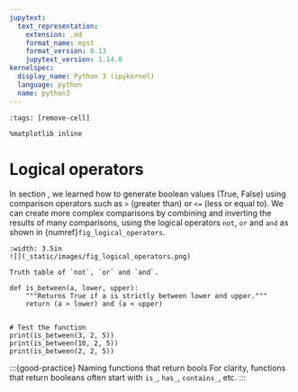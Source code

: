 ```yaml
---
jupytext:
  text_representation:
    extension: .md
    format_name: myst
    format_version: 0.13
    jupytext_version: 1.14.0
kernelspec:
  display_name: Python 3 (ipykernel)
  language: python
  name: python3
---
```


```{code-cell} ipython3
:tags: [remove-cell]

%matplotlib inline
```

# Logical operators

In section [](python_conditions_boolean.md), we learned how to generate boolean values (True, False) using comparison operators such as `>` (greater than) or `<=` (less or equal to). We can create more complex comparisons by combining and inverting the results of many comparisons, using the logical operators `not`, `or` and `and` as shown in {numref}`fig_logical_operators`.

```{figure-md} fig_logical_operators
:width: 3.5in
![](_static/images/fig_logical_operators.png)

Truth table of `not`, `or` and `and`.
```


```{code-cell}
def is_between(a, lower, upper):
    """Returns True if a is strictly between lower and upper."""
    return (a > lower) and (a < upper)


# Test the function
print(is_between(3, 2, 5))
print(is_between(10, 2, 5))
print(is_between(2, 2, 5))
```

:::{good-practice} Naming functions that return bools
For clarity, functions that return booleans often start with `is_`, `has_`, `contains_`, etc.
:::

